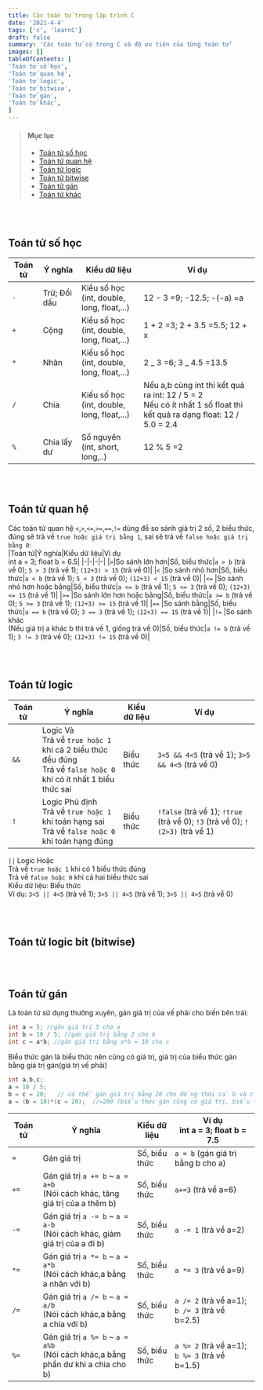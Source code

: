 ```yaml
---
title: Các toán tử trong lập trình C
date: '2021-4-4'
tags: ['c', 'learnC']
draft: false
summary: 'Các toán tử có trong C và độ ưu tiên của từng toán tử'
images: []
tableOfContents: [
'Toán tử số học',
'Toán tử quan hệ',
'Toán tử logic',
'Toán tử bitwise',
'Toán tử gán',
'Toán tử khác',
]
---
```


> #### Mục lục
>
> - [Toán tử số học](#1)<br/>
> - [Toán tử quan hệ](#2)<br/>
> - [Toán tử logic](#3)<br/>
> - [Toán tử bitwise](#4)<br/>
> - [Toán tử gán](#5)<br/>
> - [Toán tử khác](#6)<br/>

<br id="1"></br>

## Toán tử số học

| Toán tử | Ý nghĩa      | Kiểu dữ liệu                                     | Ví dụ                                                                                                                   |
| ------- | ------------ | ------------------------------------------------ | ----------------------------------------------------------------------------------------------------------------------- |
| `-`     | Trừ; Đổi dấu | Kiểu số học <br/> (int, double, long, float,...) | 12 - 3 =9; -12.5; -(-a) =a                                                                                              |
| `+`     | Cộng         | Kiểu số học <br/> (int, double, long, float,...) | 1 + 2 =3; 2 + 3.5 =5.5; 12 + x                                                                                          |
| `*`     | Nhân         | Kiểu số học <br/> (int, double, long, float,...) | 2 _ 3 =6; 3 _ 4.5 =13.5                                                                                                 |
| `/`     | Chia         | Kiểu số học <br/> (int, double, long, float,...) | Nếu a,b cùng int thì kết quả ra int: 12 / 5 = 2<br/>Nếu có ít nhất 1 số float thì kết quả ra dạng float: 12 / 5.0 = 2.4 |
| `%`     | Chia lấy dư  | Số nguyên<br/>(int, short, long,..)              | 12 % 5 =2                                                                                                               |

<br id="2"></br>

## Toán tử quan hệ

Các toán tử quan hệ `<`,`>`,`<=`,`>=`,`==`,`!=` dùng để so sánh giá trị 2 số, 2 biểu thức, đúng sẽ trả về `true hoặc giá trị bằng 1`, sai sẽ trả về `false hoặc giá trị bằng 0`:<br/>
|Toán tử|Ý nghĩa|Kiểu dữ liệu|Ví dụ<br/>int a = 3; float b = 6.5|
|-|-|-|-|
|`>`|So sánh lớn hơn|Số, biểu thức|`a > b` (trả về 0); `5 > 3` (trả về 1); `(12+3) > 15` (trả về 0)|
|`<` |So sánh nhỏ hơn|Số, biểu thức|`a < b` (trả về 1); `5 < 3` (trả về 0); `(12+3) < 15` (trả về 0)|
|`<=` |So sánh nhỏ hơn hoặc bằng|Số, biểu thức|`a <= b` (trả về 1); `5 <= 3` (trả về 0); `(12+3) <= 15` (trả về 1)|
|`>=` |So sánh lớn hơn hoặc bằng|Số, biểu thức|`a >= b` (trả về 0); `5 >= 3` (trả về 1); `(12+3) >= 15` (trả về 1)|
|`==` |So sánh bằng|Số, biểu thức|`a == b` (trả về 0); `3 == 3` (trả về 1); `(12+3) == 15` (trả về 1)|
|`!=` |So sánh khác<br/>(Nếu giá trị a khác b thì trả về 1, giống trả về 0)|Số, biểu thức|`a != b` (trả về 1); `3 != 3` (trả về 0); `(12+3) != 15` (trả về 0)|

<br id="3"></br>

## Toán tử logic

| Toán tử | Ý nghĩa                                                                                                                | Kiểu dữ liệu | Ví dụ                                                                         |
| ------- | ---------------------------------------------------------------------------------------------------------------------- | ------------ | ----------------------------------------------------------------------------- |
| `&&`    | Logic Và<br/>Trả về `true hoặc 1` khi cả 2 biểu thức đều đúng<br/>Trả về `false hoặc 0` khi có ít nhất 1 biểu thức sai | Biểu thức    | `3<5 && 4<5` (trả về 1); `3>5 && 4<5` (trả về 0)                              |
| `!`     | Logic Phủ định<br/>Trả về `true hoặc 1` khi toán hạng sai<br/>Trả về `false hoặc 0` khi toán hạng đúng                 | Biểu thức    | `!false` (trả về 1); `!true` (trả về 0); `!3` (trả về 0); `!(2>3)` (trả về 1) |

`||` Logic Hoặc<br/>Trả về `true hoặc 1` khi có 1 biểu thức đúng<br/>Trả về `false hoặc 0` khi cả hai biểu thức sai<br/> Kiểu dữ liệu: Biểu thức<br/>Ví dụ: `3<5 || 4<5` (trả về 1); `3>5 || 4<5` (trả về 1); `3>5 || 4>5` (trả về 0)

<br id="4"></br>

## Toán tử logic bit (bitwise)

<br id="5"></br>

## Toán tử gán

Là toán tử sử dụng thường xuyên, gán giá trị của vế phải cho biến bên trái:

```c
int a = 5; //gán giá trị 5 cho a
int b = 10 / 5; //gán giá trị bằng 2 cho b
int c = a*b; //gán giá trị bằng a*b = 10 cho c
```

Biểu thức gán là biểu thức nên cũng có giá trị, giá trị của biểu thức gán bằng giá trị gán(giá trị vế phải)

```c
int a,b,c;
a = 10 / 5;
b = c = 20;   // có thể gán giá trị bằng 20 cho đồng thời cả b và c
a = (b = 10)*(c = 20);  //=200 (biểu thức gán cũng có giá trị, biểu thức gán 10 cho b có giá trị bằng 10, biểu thức gán 20 cho c có giá trị bằng 20)
```

| Toán tử | Ý nghĩa                                                                               | Kiểu dữ liệu  | Ví dụ<br/>int a = 3; float b = 7.5             |
| ------- | ------------------------------------------------------------------------------------- | ------------- | ---------------------------------------------- |
| `=`     | Gán giá trị                                                                           | Số, biểu thức | `a = b` (gán giá trị bằng b cho a)             |
| `+=`    | Gán giá trị `a += b` ~ `a = a+b` <br/>(Nói cách khác, tăng giá trị của a thêm b)      | Số, biểu thức | `a+=3` (trả về a=6)                            |
| `-=`    | Gán giá trị `a -= b` ~ `a = a-b` <br/>(Nói cách khác, giảm giá trị của a đi b)        | Số, biểu thức | `a -= 1` (trả về a=2)                          |
| `*=`    | Gán giá trị `a *= b` ~ `a = a*b` <br/>(Nói cách khác,a bằng a nhân với b)             | Số, biểu thức | `a *= 3` (trả về a=9)                          |
| `/=`    | Gán giá trị `a /= b` ~ `a = a/b` <br/>(Nói cách khác,a bằng a chia với b)             | Số, biểu thức | `a /= 2` (trả về a=1); `b /= 3` (trả về b=2.5) |
| `%=`    | Gán giá trị `a %= b` ~ `a = a%b` <br/>(Nói cách khác,a bằng phần dư khi a chia cho b) | Số, biểu thức | `a %= 2` (trả về a=1); `b %= 3` (trả về b=1.5) |

<br id="6"></br>

##
